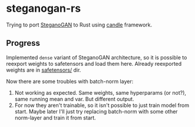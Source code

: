 # steganogan-rs

Trying to port [SteganoGAN](https://github.com/DAI-Lab/SteganoGAN/) to Rust using [candle](https://github.com/huggingface/candle) framework.

## Progress

Implemented `dense` variant of SteganoGAN architecture, so it is possible to reexport weights to safetensors and load them here. Already reexported weights are in [safetensors/](safetensors/) dir.

Now there are some troubles with batch-norm layer:
  1. Not working as expected. Same weights, same hyperparams (or not?), same running mean and var. But different output.
  2. For now they aren't trainable, so it isn't possible to just train model from start. Maybe later I'll just try replacing batch-norm with some other norm-layer and train it from start.
